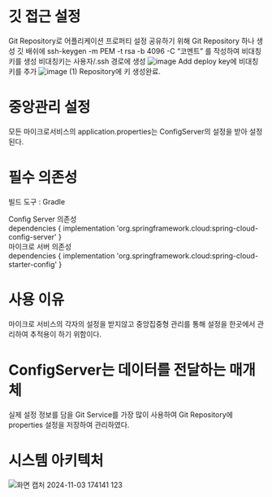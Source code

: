 # 깃 접근 설정
Git Repository로 어플리케이션 프로퍼티 설정 공유하기 위해 Git Repository 하나 생성
깃 배쉬에 ssh-keygen -m PEM -t rsa -b 4096 -C “코멘트” 를 작성하여 비대칭키를 생성 비대칭키는 사용자/.ssh 경로에 생성
![image](https://github.com/user-attachments/assets/e6a314a3-ffd2-45a4-8e68-213f692bfb14)
Add deploy key에 비대칭키를 추가
![image (1)](https://github.com/user-attachments/assets/ad481332-97db-4cc0-8d7f-eeed0345943c)
Repository에 키 생성완료.

# 중앙관리 설정
모든 마이크로서비스의 application.properties는 ConfigServer의 설정을 받아 설정된다.

# 필수 의존성
빌드 도구 : Gradle

Config Server 의존성
<br>
dependencies {
	implementation 'org.springframework.cloud:spring-cloud-config-server'
 }
 <br>
마이크로 서버 의존성 
<br>
dependencies {
	implementation 'org.springframework.cloud:spring-cloud-starter-config'
 }

# 사용 이유
마이크로 서비스의 각자의 설정을 받지않고 중앙집중형 관리를 통해 설정을 한곳에서 관리하여 추적용이 하기 위함이다.

# ConfigServer는 데이터를 전달하는 매개체
실제 설정 정보를 담을 Git Service를 가장 많이 사용하여 Git Repository에 properties 설정을 저장하여 관리하였다.

# 시스템 아키텍처
![화면 캡처 2024-11-03 174141](https://github.com/user-attachments/assets/afbfbbfa-e134-48f7-a93b-9efd6fc529a6)
123

